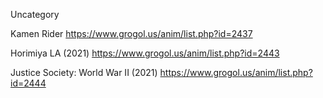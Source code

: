 Uncategory

Kamen Rider
https://www.grogol.us/anim/list.php?id=2437

Horimiya LA (2021)
https://www.grogol.us/anim/list.php?id=2443

Justice Society: World War II (2021)
https://www.grogol.us/anim/list.php?id=2444
